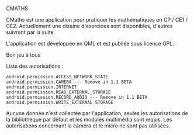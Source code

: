 CMATHS

CMaths est une application pour pratiquer les mathématiques en CP / CE1 / CE2.
Actuellement une dizaine d'exercices sont disponibles, d'autres suivront par la suite

L'application est développée en QML et est publiée sous licence GPL.

Bon jeu à tous

Liste des autorisations :

    android.permission.ACCESS_NETWORK_STATE
    android.permission.CAMERA --- Remove in 1.1 BETA
    android.permission.INTERNET
    android.permission.READ_EXTERNAL_STORAGE
    android.permission.RECORD_AUDIO --- Remove in 1.1 BETA
    android.permission.WRITE_EXTERNAL_STORAGE
    
Aucune donnée n'est collectée par l'application, seules les autorisations de la bibliothèque par défaut et les modules multimédia sont requis. Les autorisations concernant la caméra et le micro ne sont pas utilisées.

